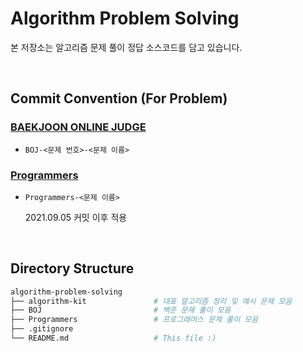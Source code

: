 # Algorithm Problem Solving

본 저장소는 알고리즘 문제 풀이 정답 소스코드를 담고 있습니다.

<br/>

## Commit Convention (For Problem)

### [BAEKJOON ONLINE JUDGE](https://www.acmicpc.net)

- `BOJ-<문제 번호>-<문제 이름>`

### [Programmers](https://programmers.co.kr)

- `Programmers-<문제 이름>`

  2021.09.05 커밋 이후 적용

<br/>

## Directory Structure

```bash
algorithm-problem-solving
├── algorithm-kit               # 대표 알고리즘 정리 및 예시 문제 모음
├── BOJ                         # 백준 문제 풀이 모음
├── Programmers                 # 프로그래머스 문제 풀이 모음
├── .gitignore
└── README.md                   # This file :)
```
